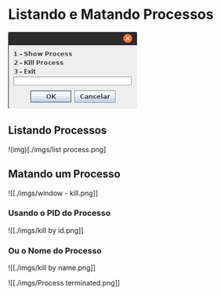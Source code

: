 # Listando e Matando Processos


<img src="./imgs/window - main.png">

## Listando Processos

!(img)[./imgs/list process.png]

## Matando um Processo

![[./imgs/window - kill.png]]

### Usando o PID do Processo
![[./imgs/kill  by id.png]]

### Ou o Nome do Processo
![[./imgs/kill by name.png]]

![[./imgs/Process terminated.png]]
